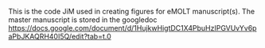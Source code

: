 This is the code JiM used in creating figures for eMOLT manuscript(s). The master manuscript is stored in the googledoc https://docs.google.com/document/d/1HujkwHigtDC1X4PbuHzIPGVUvYv6paPbJKAQRH40I5Q/edit?tab=t.0
